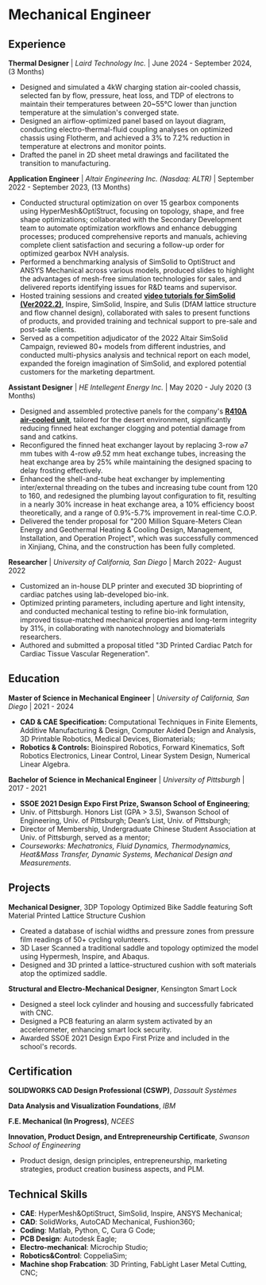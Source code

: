 # Mechanical Engineer

## Experience
**Thermal Designer** | *Laird Technology Inc.* | June 2024 - September 2024, (3 Months)
- Designed and simulated a 4kW charging station air-cooled chassis, selected fan by flow, pressure, heat loss, and TDP of electrons to maintain their temperatures between 20~55°C lower than junction temperature at the simulation's converged state.
- Designed an airflow-optimized panel based on layout diagram, conducting electro-thermal-fluid coupling analyses on optimized chassis using Flotherm, and achieved a 3% to 7.2% reduction in temperature at electrons and monitor points.
- Drafted the panel in 2D sheet metal drawings and facilitated the transition to manufacturing.
  
**Application Engineer** | *Altair Engineering Inc. (Nasdaq: ALTR)* | September 2022 - September 2023, (13 Months)
- Conducted structural optimization on over 15 gearbox components using HyperMesh&OptiStruct, focusing on topology, shape, and free shape optimizations; collaborated with the Secondary Development team to automate optimization workflows and enhance debugging processes; produced comprehensive reports and manuals, achieving complete client satisfaction and securing a follow-up order for optimized gearbox NVH analysis.
- Performed a benchmarking analysis of SimSolid to OptiStruct and ANSYS Mechanical across various models, produced slides to highlight the advantages of mesh-free simulation technologies for sales, and delivered reports identifying issues for R&D teams and supervisor.
- Hosted training sessions and created [<b><u>video tutorials for SimSolid (Ver2022.2)</u></b>](/Altair_Intern_Samples/SimSolid_Tutorial_Sample/Altair_2.md), Inspire, SimSolid, Inspire, and Sulis (DfAM lattice structure and flow channel design), collaborated with sales to present functions of products, and provided training and technical support to pre-sale and post-sale clients.
- Served as a competition adjudicator of the 2022 Altair SimSolid Campaign, reviewed 80+ models from different industries, and conducted multi-physics analysis and technical report on each model, expanded the foreign imagination of SimSolid, and explored potential customers for the marketing department.

**Assistant Designer** | *HE Intellegent Energy Inc.* | May 2020 - July 2020 (3 Months)
- Designed and assembled protective panels for the company's [<b><u>R410A air-cooled unit</u></b>](/HE_Intern_Samples/HE_1.md), tailored for the desert environment, significantly reducing finned heat exchanger clogging and potential damage from sand and catkins.
- Reconfigured the finned heat exchanger layout by replacing 3-row ⌀7 mm tubes with 4-row ⌀9.52 mm heat exchange tubes, increasing the heat exchange area by 25% while maintaining the designed spacing to delay frosting effectively.
- Enhanced the shell-and-tube heat exchanger by implementing inter/external threading on the tubes and increasing tube count from 120 to 160, and redesigned the plumbing layout configuration to fit, resulting in a nearly 30% increase in heat exchange area, a 10% efficiency boost theoretically, and a range of 0.9%-5.7% improvement in real-time C.O.P.
- Delivered the tender proposal for "200 Million Square-Meters Clean Energy and Geothermal Heating & Cooling Design, Management, Installation, and Operation Project", which was successfully commenced in Xinjiang, China, and the construction has been fully completed.

**Researcher** | *University of California, San Diego* | March 2022- August 2022
- Customized an in-house DLP printer and executed 3D bioprinting of cardiac patches using lab-developed bio-ink.
- Optimized printing parameters, including aperture and light intensity, and conducted mechanical testing to refine bio-ink formulation, improved tissue-matched mechanical properties and long-term integrity by 31%, in collaborating with nanotechnology and biomaterials researchers.
- Authored and submitted a proposal titled "3D Printed Cardiac Patch for Cardiac Tissue Vascular Regeneration".
  
## Education
**Master of Science in Mechanical Engineer** | *University of California, San Diego* | 2021 - 2024
- **CAD & CAE Specification:** Computational Techniques in Finite Elements, Additive Manufacturing & Design,  Computer Aided Design and Analysis, 3D Printable Robotics, Medical Devices, Biomaterials;
- **Robotics & Controls:** Bioinspired Robotics, Forward Kinematics, Soft Robotics Electronics, Linear Control, Linear System Design, Numerical Linear Algebra.

**Bachelor of Science in Mechanical Engineer** | *University of Pittsburgh* | 2017 - 2021
- **SSOE 2021 Design Expo First Prize, Swanson School of Engineering**;
- Univ. of Pittsburgh. Honors List (GPA > 3.5), Swanson School of Engineering, Univ. of Pittsburgh; Dean’s List, Univ. of Pittsburgh;
- Director of  Membership, Undergraduate Chinese Student Association at Univ. of Pittsburgh, served as a mentor;
- *Courseworks: Mechatronics, Fluid Dynamics, Thermodynamics, Heat&Mass Transfer, Dynamic Systems, Mechanical Design and Measurements*.

## Projects
**Mechanical Designer**, 3DP Topology Optimized Bike Saddle featuring Soft Material Printed Lattice Structure Cushion
- Created a database of ischial widths and pressure zones from pressure film readings of 50+ cycling volunteers.
- 3D Laser Scanned a traditional saddle and topology optimized the model using Hypermesh, Inspire, and Abaqus.
- Designed and 3D printed a lattice-structured cushion with soft materials atop the optimized saddle.

**Structural and Electro-Mechanical Designer**, Kensington Smart Lock
- Designed a steel lock cylinder and housing and successfully fabricated with CNC.
- Designed a PCB featuring an alarm system activated by an accelerometer, enhancing smart lock security.
- Awarded SSOE 2021 Design Expo First Prize and included in the school's records.

## Certification
**SOLIDWORKS CAD Design Professional (CSWP)**, *Dassault Systèmes*

**Data Analysis and Visualization Foundations**, *IBM*

**F.E. Mechanical (In Progress)**, *NCEES*

**Innovation, Product Design, and Entrepreneurship Certificate**, *Swanson School of Engineering*
- Product design, design principles, entrepreneurship, marketing strategies, product creation business aspects, and PLM.	

## Technical Skills
- **CAE**: HyperMesh&OptiStruct, SimSolid, Inspire, ANSYS Mechanical;
- **CAD**: SolidWorks, AutoCAD Mechanical, Fushion360;
- **Coding**: Matlab, Python, C, Cura G Code;
- **PCB Design**: Autodesk Eagle;
- **Electro-mechanical**: Microchip Studio;
- **Robotics&Control**: CoppeliaSim;
- **Machine shop Frabcation**: 3D Printing, FabLight Laser Metal Cutting, CNC;
